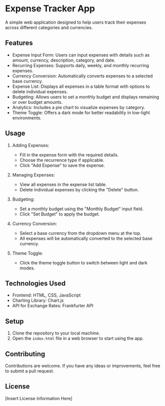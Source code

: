 # Expense Tracker App

A simple web application designed to help users track their expenses across different categories and currencies.

Features
--------

- Expense Input Form: Users can input expenses with details such as amount, currency, description, category, and date.
- Recurring Expenses: Supports daily, weekly, and monthly recurring expenses.
- Currency Conversion: Automatically converts expenses to a selected base currency.
- Expense List: Displays all expenses in a table format with options to delete individual expenses.
- Budgeting: Allows users to set a monthly budget and displays remaining or over budget amounts.
- Analytics: Includes a pie chart to visualize expenses by category.
- Theme Toggle: Offers a dark mode for better readability in low-light environments.

Usage
-----

1. Adding Expenses:
   - Fill in the expense form with the required details.
   - Choose the recurrence type if applicable.
   - Click "Add Expense" to save the expense.

2. Managing Expenses:
   - View all expenses in the expense list table.
   - Delete individual expenses by clicking the "Delete" button.

3. Budgeting:
   - Set a monthly budget using the "Monthly Budget" input field.
   - Click "Set Budget" to apply the budget.

4. Currency Conversion:
   - Select a base currency from the dropdown menu at the top.
   - All expenses will be automatically converted to the selected base currency.

5. Theme Toggle:
   - Click the theme toggle button to switch between light and dark modes.

Technologies Used
-----------------

- Frontend: HTML, CSS, JavaScript
- Charting Library: Chart.js
- API for Exchange Rates: Frankfurter API

Setup
-----

1. Clone the repository to your local machine.
2. Open the `index.html` file in a web browser to start using the app.

Contributing
------------

Contributions are welcome. If you have any ideas or improvements, feel free to submit a pull request.

License
-------

[Insert License Information Here]
